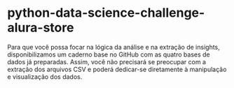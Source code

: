 # python-data-science-challenge-alura-store
Para que você possa focar na lógica da análise e na extração de insights, disponibilizamos um caderno base no GitHub com as quatro bases de dados já preparadas. Assim, você não precisará se preocupar com a extração dos arquivos CSV e poderá dedicar-se diretamente à manipulação e visualização dos dados.
